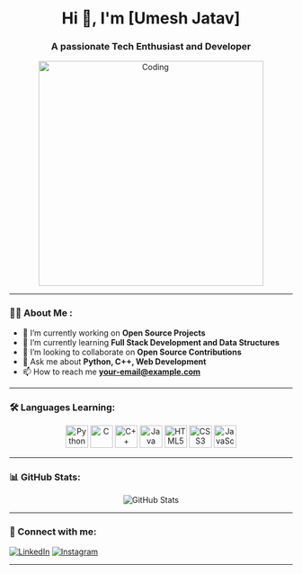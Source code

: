 <h1 align="center">Hi 👋, I'm [Umesh Jatav]</h1>
<h3 align="center">A passionate Tech Enthusiast and Developer</h3>

<div align="center">
  <img src="https://link-to-your-image.png" alt="Coding" width="400"/>
</div>

---

### 👨‍💻 About Me :
- 🔭 I’m currently working on **Open Source Projects**
- 🌱 I’m currently learning **Full Stack Development and Data Structures**
- 👯 I’m looking to collaborate on **Open Source Contributions**
- 💬 Ask me about **Python, C++, Web Development**
- 📫 How to reach me **your-email@example.com**

---

### 🛠️ Languages Learning:

<div align="center">
  <img src="https://cdn.jsdelivr.net/gh/devicons/devicon/icons/python/python-original.svg" alt="Python" width="40" height="40"/>
  <img src="https://cdn.jsdelivr.net/gh/devicons/devicon/icons/c/c-original.svg" alt="C" width="40" height="40"/>
  <img src="https://cdn.jsdelivr.net/gh/devicons/devicon/icons/cplusplus/cplusplus-original.svg" alt="C++" width="40" height="40"/>
  <img src="https://cdn.jsdelivr.net/gh/devicons/devicon/icons/java/java-original.svg" alt="Java" width="40" height="40"/>
  <img src="https://cdn.jsdelivr.net/gh/devicons/devicon/icons/html5/html5-original.svg" alt="HTML5" width="40" height="40"/>
  <img src="https://cdn.jsdelivr.net/gh/devicons/devicon/icons/css3/css3-original.svg" alt="CSS3" width="40" height="40"/>
  <img src="https://cdn.jsdelivr.net/gh/devicons/devicon/icons/javascript/javascript-original.svg" alt="JavaScript" width="40" height="40"/>
</div>

---

### 📊 GitHub Stats:

<div align="center">
  <img src="https://github-readme-stats.vercel.app/api?username=YourUsername&show_icons=true&theme=radical" alt="GitHub Stats" />
</div>

---

### 🚀 Connect with me:

[![LinkedIn](https://img.shields.io/badge/LinkedIn-blue?style=for-the-badge&logo=linkedin)](https://linkedin.com/in/your-linkedin-id)
[![Instagram](https://img.shields.io/badge/Instagram-pink?style=for-the-badge&logo=instagram)](https://instagram.com/your-instagram-id)

---
